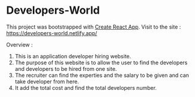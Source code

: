 # Developers-World
This project was bootstrapped with [Create React App](https://github.com/facebook/create-react-app).
Visit to the site : https://developers-world.netlify.app/ 

Overview :
1. This is an application developer hiring website.
2. The purpose of this website is to allow the user to find the developers and developers to be hired from one site.
3. The recruiter can find the experties and the salary to be given and can take developer from here.
4. It add the total cost and find the total developers number.
